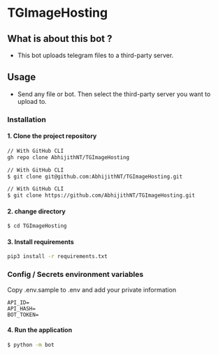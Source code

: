 # TGImageHosting

## What is about this bot ?
* This bot uploads telegram files to a third-party server.
## Usage
* Send any file or bot. Then select the third-party server you want to upload to.

### Installation

#### 1. Clone the project repository

```sh
// With GitHub CLI
gh repo clone AbhijithNT/TGImageHosting
```
```sh
// With GitHub CLI 
$ git clone git@github.com:AbhijithNT/TGImageHosting.git
```
```sh
// With GitHub CLI
$ git clone https://github.com/AbhijithNT/TGImageHosting.git
```

#### 2. change directory

```sh
$ cd TGImageHosting
```
#### 3. Install requirements

```sh
pip3 install -r requirements.txt 
```

### Config / Secrets environment variables

Copy .env.sample to .env and add your private information

```ev
API_ID=
API_HASH=
BOT_TOKEN=
```

#### 4. Run the application
```sh
$ python -m bot
```